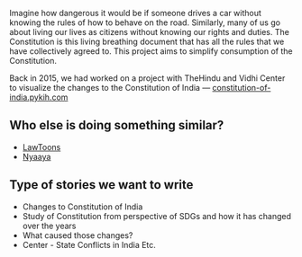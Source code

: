 Imagine how dangerous it would be if someone drives a car without knowing the rules of how to behave on the road. Similarly, many of us go about living our lives as citizens without knowing our rights and duties. The Constitution is this living breathing document that has all the rules that we have collectively agreed to. This project aims to simplify consumption of the Constitution.

Back in 2015, we had worked on a project with TheHindu and Vidhi Center to visualize the changes to the Constitution of India — [constitution-of-india.pykih.com](http://constitution-of-india.pykih.com)

## Who else is doing something similar?

* [LawToons](https://www.lawtoons.in/)
* [Nyaaya](https://nyaaya.in/) 

## Type of stories we want to write

* Changes to Constitution of India
* Study of Constitution from perspective of SDGs and how it has changed over the years
* What caused those changes?
* Center - State Conflicts in India
Etc.
